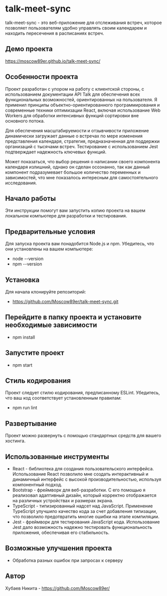 # talk-meet-sync
talk-meet-sync - это веб-приложение для отслеживания встреч, которое позволяет пользователям удобно управлять своим календарем и находить пересечения в расписаниях встреч.

## Демо проекта
https://moscow89er.github.io/talk-meet-sync/

## Особенности проекта
Проект разработан с упором на работу с клиентской стороны, с использованием документации API Talk для обеспечения всех функциональных возможностей, ориентированных на пользователя. Я применил принципы объектно-ориентированного программирования и современные техники оптимизации React, включая использование Web Workers для обработки интенсивных функций сортировки вне основного потока.

Для обеспечения масштабируемости и отзывчивости приложение динамически загружает данные о встречах по мере изменения представления календаря, стратегия, предназначенная для поддержки организаций с тысячами встреч. Тестирование с использованием Jest подтверждает надежность ключевых функций.

Может показаться, что выбор решения о написании своего компонента календаря излишний, однако он сделан осознанно, так как данный компонент подразумевает большое количество переменных и зависимостей, что мне показалось интересным для самостоятельного исследования. 

## Начало работы
Эти инструкции помогут вам запустить копию проекта на вашем локальном компьютере для разработки и тестирования.

## Предварительные условия
Для запуска проекта вам понадобится Node.js и npm. Убедитесь, что они установлены на вашем компьютере:
- node --version
- npm --version

## Установка
Для начала клонируйте репозиторий:
- https://github.com/Moscow89er/talk-meet-sync.git

## Перейдите в папку проекта и установите необходимые зависимости
- npm install

## Запустите проект
- npm start

## Стиль кодирования
Проект следует стилю кодирования, предписанному ESLint. Убедитесь, что ваш код соответствует установленным правилам:
- npm run lint

## Развертывание
Проект можно развернуть с помощью стандартных средств для вашего хостинга.

## Использованные инструменты
- React - библиотека для создания пользовательского интерфейса. Использование React позволило мне создать интерактивный и динамичный интерфейс с высокой производительностью, используя компонентный подход.
- Bootstrap - фреймворк для веб-разработки. С его помощью я реализовал адаптивный дизайн, который корректно отображается на различных устройствах и размерах экрана.
- TypeScript - типизированный надсет над JavaScript. Применение TypeScript улучшило качество кода за счет добавления типизации, что позволило предотвратить многие ошибки на этапе компиляции.
- Jest - фреймворк для тестирования JavaScript кода. Использование Jest дало возможность надежно тестировать функциональность приложения, обеспечивая его стабильность.

## Возможные улучшения проекта
- Обработка разных ошибок при запросах к серверу

## Автор
Хубаев Никита - https://github.com/Moscow89er/